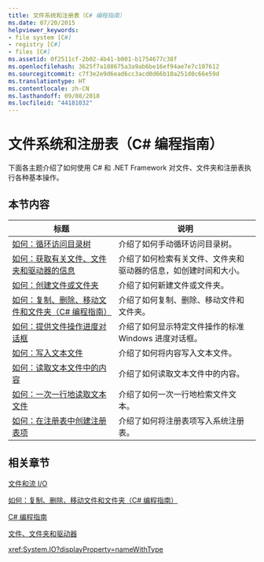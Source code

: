```yaml
---
title: 文件系统和注册表（C# 编程指南）
ms.date: 07/20/2015
helpviewer_keywords:
- file system [C#]
- registry [C#]
- files [C#]
ms.assetid: 0f2511cf-2b02-4b41-b001-b1754677c38f
ms.openlocfilehash: 3625f7a108675a3a9ab6be16ef94ae7e7c107612
ms.sourcegitcommit: c7f3e2e9d6ead6cc3acd0d66b10a251d0c66e59d
ms.translationtype: HT
ms.contentlocale: zh-CN
ms.lasthandoff: 09/08/2018
ms.locfileid: "44181032"
---
```

# <a name="file-system-and-the-registry-c-programming-guide"></a>文件系统和注册表（C# 编程指南）
下面各主题介绍了如何使用 C# 和 .NET Framework 对文件、文件夹和注册表执行各种基本操作。  
  
## <a name="in-this-section"></a>本节内容  
  
|**标题**|**说明**|  
|---------------|---------------------|  
|[如何：循环访问目录树](../../../csharp/programming-guide/file-system/how-to-iterate-through-a-directory-tree.md)|介绍了如何手动循环访问目录树。|  
|[如何：获取有关文件、文件夹和驱动器的信息](../../../csharp/programming-guide/file-system/how-to-get-information-about-files-folders-and-drives.md)|介绍了如何检索有关文件、文件夹和驱动器的信息，如创建时间和大小。|  
|[如何：创建文件或文件夹](../../../csharp/programming-guide/file-system/how-to-create-a-file-or-folder.md)|介绍了如何新建文件或文件夹。|  
|[如何：复制、删除、移动文件和文件夹（C# 编程指南）](../../../csharp/programming-guide/file-system/how-to-copy-delete-and-move-files-and-folders.md)|介绍了如何复制、删除、移动文件和文件夹。|  
|[如何：提供文件操作进度对话框](../../../csharp/programming-guide/file-system/how-to-provide-a-progress-dialog-box-for-file-operations.md)|介绍了如何显示特定文件操作的标准 Windows 进度对话框。|  
|[如何：写入文本文件](../../../csharp/programming-guide/file-system/how-to-write-to-a-text-file.md)|介绍了如何将内容写入文本文件。|  
|[如何：读取文本文件中的内容](../../../csharp/programming-guide/file-system/how-to-read-from-a-text-file.md)|介绍了如何读取文本文件中的内容。|  
|[如何：一次一行地读取文本文件](../../../csharp/programming-guide/file-system/how-to-read-a-text-file-one-line-at-a-time.md)|介绍了如何一次一行地检索文件文本。|  
|[如何：在注册表中创建注册表项](../../../csharp/programming-guide/file-system/how-to-create-a-key-in-the-registry.md)|介绍了如何将注册表项写入系统注册表。|  
  
## <a name="related-sections"></a>相关章节  
 [文件和流 I/O](../../../standard/io/index.md)  
  
 [如何：复制、删除、移动文件和文件夹（C# 编程指南）](../../../csharp/programming-guide/file-system/how-to-copy-delete-and-move-files-and-folders.md)  
  
 [C# 编程指南](../../../csharp/programming-guide/index.md)  
  
 [文件、文件夹和驱动器](../../../csharp/programming-guide/file-system/index.md)  
  
 <xref:System.IO?displayProperty=nameWithType>
